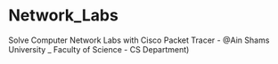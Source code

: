 # Network_Labs
Solve Computer Network Labs with Cisco Packet Tracer - @Ain Shams University _ Faculty of Science - CS Department)
